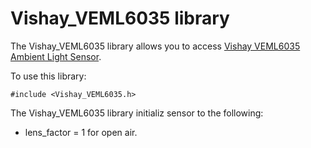 # Vishay_VEML6035 library

The Vishay_VEML6035 library allows you to access [Vishay VEML6035 Ambient Light Sensor](https://www.vishay.com/product?docid=84889).

To use this library:

```
#include <Vishay_VEML6035.h>
```

The Vishay_VEML6035 library initializ sensor to the following:

- lens_factor = 1 for open air.

